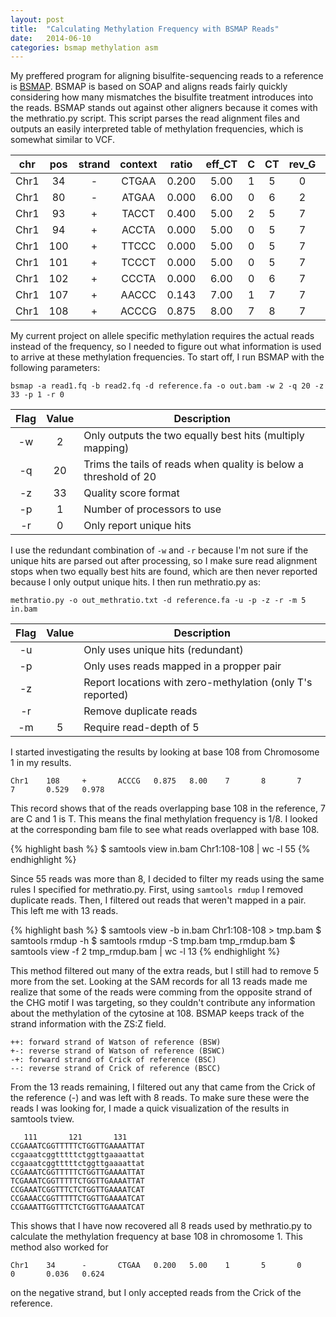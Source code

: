 ```yaml
---
layout: post
title:  "Calculating Methylation Frequency with BSMAP Reads"
date:   2014-06-10
categories: bsmap methylation asm
---
```

My preffered program for aligning bisulfite-sequencing reads to a reference is [BSMAP](https://sites.google.com/a/brown.edu/bioinformatics-in-biomed/bsmap-for-methylation). BSMAP is based on SOAP and aligns reads fairly quickly considering how many mismatches the bisulfite treatment introduces into the reads. BSMAP stands out against other aligners because it comes with the methratio.py script. This script parses the read alignment files and outputs an easily interpreted table of methylation frequencies, which is somewhat similar to VCF.

| chr | pos | strand | context | ratio | eff_CT | C | CT | rev_G | rev_GA | CI_lower | CI_upper |
|:---:|:---:|:------:|:-------:|:-----:|:------------:|:-------:|:--------:|:-----------:|:------------:|:--------:|:--------:|
| Chr1 | 34 | - | CTGAA | 0.200 | 5.00 | 1 | 5 | 0 | 0 | 0.036 | 0.624 |
| Chr1 | 80 | - | ATGAA | 0.000 | 6.00 | 0 | 6 | 2 | 2 | 0.000 | 0.390 |
| Chr1 | 93 | + | TACCT | 0.400 | 5.00 | 2 | 5 | 7 | 7 | 0.118 | 0.769 |
| Chr1 | 94 | + | ACCTA | 0.000 | 5.00 | 0 | 5 | 7 | 7 | -0.000 | 0.434 |
| Chr1 | 100 | + | TTCCC | 0.000 | 5.00 | 0 | 5 | 7 | 7 | -0.000 | 0.434 |
| Chr1 | 101 | + | TCCCT | 0.000 | 5.00 | 0 | 5 | 7 | 7 | -0.000 | 0.434 |
| Chr1 | 102 | + | CCCTA | 0.000 | 6.00 | 0 | 6 | 7 | 7 | 0.000 | 0.390 |
| Chr1 | 107 | + | AACCC | 0.143 | 7.00 | 1 | 7 | 7 | 7 | 0.026 | 0.513 |
| Chr1 | 108 | + | ACCCG | 0.875 | 8.00 | 7 | 8 | 7 | 7 | 0.529 | 0.978 |

My current project on allele specific methylation requires the actual reads instead of the frequency, so I needed to figure out what information is used to arrive at these methylation frequencies. To start off, I run BSMAP with the following parameters:

	bsmap -a read1.fq -b read2.fq -d reference.fa -o out.bam -w 2 -q 20 -z 33 -p 1 -r 0

| Flag | Value | Description |
|:----:|:-----:| ----------- |
| -w | 2 | Only outputs the two equally best hits (multiply mapping) |
| -q | 20 | Trims the tails of reads when quality is below a threshold of 20 |
| -z | 33 | Quality score format |
| -p | 1 | Number of processors to use |
| -r | 0 | Only report unique hits |

I use the redundant combination of `-w` and `-r` because I'm not sure if the unique hits are parsed out after processing, so I make sure read alignment stops when two equally best hits are found, which are then never reported because I only output unique hits. I then run methratio.py as:

	methratio.py -o out_methratio.txt -d reference.fa -u -p -z -r -m 5 in.bam

| Flag | Value | Description |
|:----:|:-----:| ----------- |
| -u |  | Only uses unique hits (redundant) |
| -p |  | Only uses reads mapped in a propper pair |
| -z |  | Report locations with zero-methylation (only T's reported) |
| -r |  | Remove duplicate reads |
| -m | 5 | Require read-depth of 5 |

I started investigating the results by looking at base 108 from Chromosome 1 in my results.

	Chr1    108     +       ACCCG   0.875   8.00    7       8       7       7       0.529   0.978

This record shows that of the reads overlapping base 108 in the reference, 7 are C and 1 is T. This means the final methylation frequency is 1/8. I looked at the corresponding bam file to see what reads overlapped with base 108.

{% highlight bash %}
$ samtools view in.bam Chr1:108-108 | wc -l
55
{% endhighlight %}

Since 55 reads was more than 8, I decided to filter my reads using the same rules I specified for methratio.py. First, using `samtools rmdup` I removed duplicate reads. Then, I filtered out reads that weren't mapped in a pair. This left me with 13 reads.

{% highlight bash %}
$ samtools view -b in.bam Chr1:108-108 > tmp.bam
$ samtools rmdup -h
$ samtools rmdup -S tmp.bam tmp_rmdup.bam
$ samtools view -f 2 tmp_rmdup.bam | wc -l
13
{% endhighlight %}

This method filtered out many of the extra reads, but I still had to remove 5 more from the set. Looking at the SAM records for all 13 reads made me realize that some of the reads were comming from the opposite strand of the CHG motif I was targeting, so they couldn't contribute any information about the methylation of the cytosine at 108. BSMAP keeps track of the strand information with the ZS:Z field.

	++: forward strand of Watson of reference (BSW)
	+-: reverse strand of Watson of reference (BSWC)
	-+: forward strand of Crick of reference (BSC)
	--: reverse strand of Crick of reference (BSCC)

From the 13 reads remaining, I filtered out any that came from the Crick of the reference (-) and was left with 8 reads. To make sure these were the reads I was looking for, I made a quick visualization of the results in samtools tview.

	   111       121       131
	CCGAAATCGGTTTTTCTGGTTGAAAATTAT
	ccgaaatcggtttttctggttgaaaattat
	ccgaaatcggtttttctggttgaaaattat
	CCGAAATCGGTTTTTCTGGTTGAAAATTAT
	TCGAAATCGGTTTTTCTGGTTGAAAATTAT
	CCGAAATCGGTTTCTCTGGTTGAAAATCAT
	CCGAAACCGGTTTTTCTGGTTGAAAATCAT
	CCGAAATTGGTTTCTCTGGTTGAAAATCAT

This shows that I have now recovered all 8 reads used by methratio.py to calculate the methylation frequency at base 108 in chromosome 1. This method also worked for

	Chr1    34      -       CTGAA   0.200   5.00    1       5       0       0       0.036   0.624

on the negative strand, but I only accepted reads from the Crick of the reference.
